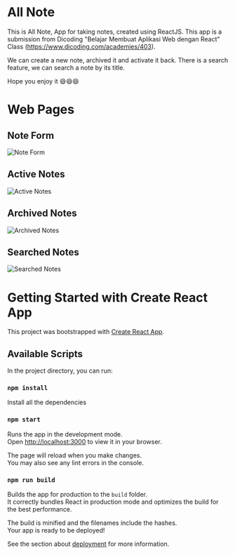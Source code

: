 # All Note

This is All Note, App for taking notes, created using ReactJS. This app is a submission from Dicoding "Belajar Membuat Aplikasi Web dengan React" Class (https://www.dicoding.com/academies/403).

We can create a new note, archived it and activate it back. There is a search feature, we can search a note by its title.

Hope you enjoy it 😄😄😄

# Web Pages

## Note Form

![Note Form](https://user-images.githubusercontent.com/66102026/174737494-ecac81ea-9b0b-419a-831c-089d090fbf61.jpg)

## Active Notes

![Active Notes](https://user-images.githubusercontent.com/66102026/174737550-b76d8d92-dba4-4d16-bfb1-ffd62af0afdc.jpg)

## Archived Notes

![Archived Notes](https://user-images.githubusercontent.com/66102026/174737591-79664089-49f8-481b-a206-f4d4b416433c.jpg)

## Searched Notes

![Searched Notes](https://user-images.githubusercontent.com/66102026/174737613-b4805001-87ed-4093-b9d1-64fc87db59d1.jpg)

# Getting Started with Create React App

This project was bootstrapped with [Create React App](https://github.com/facebook/create-react-app).

## Available Scripts

In the project directory, you can run:

### `npm install`

Install all the dependencies

### `npm start`

Runs the app in the development mode.\
Open [http://localhost:3000](http://localhost:3000) to view it in your browser.

The page will reload when you make changes.\
You may also see any lint errors in the console.

### `npm run build`

Builds the app for production to the `build` folder.\
It correctly bundles React in production mode and optimizes the build for the best performance.

The build is minified and the filenames include the hashes.\
Your app is ready to be deployed!

See the section about [deployment](https://facebook.github.io/create-react-app/docs/deployment) for more information.
